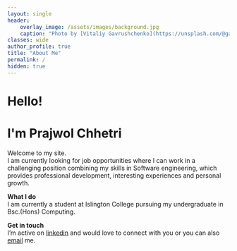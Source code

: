```yaml
---
layout: single
header:
    overlay_image: /assets/images/background.jpg
    caption: "Photo by [Vitaliy Gavrushchenko](https://unsplash.com/@gavrushchenko) on [Unsplash](https://unsplash.com)"
classes: wide
author_profile: true
title: "About Me"
permalink: /
hidden: true
---
```



# Hello!
# I'm Prajwol Chhetri

Welcome to my site.  
I am currently looking for job opportunities where I can work in a challenging position combining my skills in Software engineering, which provides professional development, interesting experiences and personal growth.   

**What I do**  
I am currently a student at Islington College pursuing my undergraduate in Bsc.(Hons) Computing.  

**Get in touch**  
I’m active on [linkedin](https://www.linkedin.com/in/prajwol-chhetri-4215b0184) and would love to connect with you or you can also [email](mailto:prajwolc391@gmail.com) me.